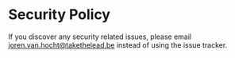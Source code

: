 # Security Policy

If you discover any security related issues, please email joren.van.hocht@takethelead.be instead of using the issue tracker.
